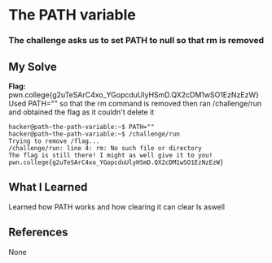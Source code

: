 # The PATH variable
### The challenge asks us to set PATH to null so that rm is removed


## My Solve
**Flag:** pwn.college{g2uTeSArC4xo_YGopcduUlyHSmD.QX2cDM1wSO1EzNzEzW}
Used PATH="" so that the rm command is removed then ran /challenge/run
and obtained the flag as it couldn't delete it


```
hacker@path~the-path-variable:~$ PATH=""
hacker@path~the-path-variable:~$ /challenge/run
Trying to remove /flag...
/challenge/run: line 4: rm: No such file or directory
The flag is still there! I might as well give it to you!
pwn.college{g2uTeSArC4xo_YGopcduUlyHSmD.QX2cDM1wSO1EzNzEzW}
```

## What I Learned
Learned how PATH works and how clearing it can clear ls aswell

## References
None